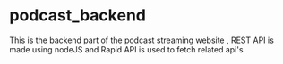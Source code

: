 # podcast_backend
This is the backend part of the podcast streaming website , REST API is made using nodeJS and Rapid API is used to fetch related api's

